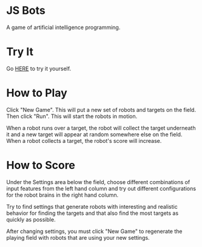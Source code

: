 # JS Bots

A game of artificial intelligence programming.

# Try It

Go [HERE](http://rocksolidwebdesign.github.io/jsbots/) to try it yourself.

# How to Play

Click "New Game". This will put a new set of robots and targets on the field. Then click "Run". This will start the robots in motion.

When a robot runs over a target, the robot will collect the target underneath it and a new target will appear at random somewhere else on the field. When a robot collects a target, the robot's score will increase.

# How to Score

Under the Settings area below the field, choose different combinations of input features from the left hand column and try out different configurations for the robot brains in the right hand column.

Try to find settings that generate robots with interesting and realistic behavior for finding the targets and that also find the most targets as quickly as possible.

After changing settings, you must click "New Game" to regenerate the playing field with robots that are using your new settings.
